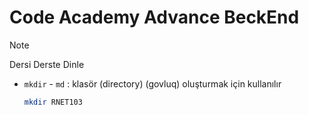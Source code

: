 # Code Academy Advance BeckEnd

>[!NOTE]
>Dersi Derste Dinle


- `mkdir` - `md` : klasör (directory) (govluq) oluşturmak için kullanılır
  
  ```bash
  mkdir RNET103
  ``` 
